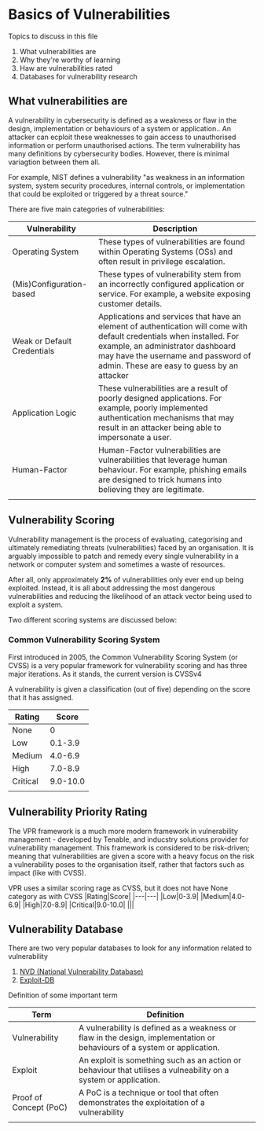# Basics of Vulnerabilities

Topics to discuss in this file

1. What vulnerabilities are
2. Why they're worthy of learning
3. Haw are vulnerabilities rated
4. Databases for vulnerability research

## What vulnerabilities are

A vulnerability in cybersecurity is defined as a weakness or flaw in the design, implementation or behaviours of a system or application.. An attacker can ecploit these weaknesses to gain access to unauthorised information or perform unauthorised actions. The term vulnerability has many definitions by cybersecurity bodies. However, there is minimal variagtion between them all.

For example, NIST defines a vulnerability "as weakness in an information system, system security procedures, internal controls, or implementation that could be exploited or triggered by a threat source."

There are five main categories of vulnerabilities:

|Vulnerability|Description|
|---|---|
|Operating System|These types of vulnerabilities are found within Operating Systems (OSs) and often result in privilege escalation.|
|(Mis)Configuration-based|These types of vulnerability stem from an incorrectly configured application or service. For example, a website exposing customer details.|
|Weak or Default Credentials|Applications and services that have an element of authentication will come with default credentials when installed. For example, an administrator dashboard may have the username and password of admin. These are easy to guess by an attacker|
|Application Logic|These vulnerabilities are a result of poorly designed applications. For example, poorly implemented authentication mechanisms that may result in an attacker being able to impersonate a user.|
|Human-Factor|Human-Factor vulnerabilities are vulnerabilities that leverage human behaviour. For example, phishing emails are designed to trick humans into believing they are legitimate.|
|||

## Vulnerability Scoring

Vulnerability management is the process of evaluating, categorising and ultimately remediating threats (vulnerabilities) faced by an organisation. It is arguably impossible to patch and remedy every single vulnerability in a network or computer system and sometimes a waste of resources.

After all, only approximately **2%** of vulnerabilities only ever end up being exploited. Instead, it is all about addressing the most dangerous vulnerabilities and reducing the likelihood of an attack vector being used to exploit a system.


Two different scoring systems are discussed below:

### Common Vulnerability Scoring System

First introduced in 2005, the Common Vulnerability Scoring System (or CVSS) is a very popular framework for vulnerability scoring and has three major iterations. As it stands, the current version is CVSSv4 

A vulnerability is given a classification (out of five) depending on the score that it has assigned. 

|Rating|Score|
|---|---|
|None|0|
|Low|0.1-3.9|
|Medium|4.0-6.9|
|High|7.0-8.9|
|Critical|9.0-10.0|
|||

## Vulnerability Priority Rating

The VPR framework is a much more modern framework in vulnerability management - developed by Tenable, and inducstry solutions provider for vulnerability management. This framework is considered to be risk-driven; meaning that vulnerabilities are given a score with a heavy focus on the risk a vulnerability poses to the organisation itself, rather that factors such as impact (like with CVSS).


VPR uses a similar scoring rage as CVSS, but it does not have None category as with CVSS
|Rating|Score|
|---|---|
|Low|0-3.9|
|Medium|4.0-6.9|
|High|7.0-8.9|
|Critical|9.0-10.0|
|||

## Vulnerability Database

There are two very popular databases to look for any information related to vulnerability

1. [NVD (National Vulnerability Database)](https://nvd.nist.gov/vuln)
2. [Exploit-DB](https://www.exploit-db.com)

Definition of some important term

|Term|Definition|
|---|---|
|Vulnerability|A vulnerability is defined as a weakness or flaw in the design, implementation or behaviours of a system or application.|
|Exploit|An exploit is something such as an action or behaviour that utilises a vulneability on a system or application.|
|Proof of Concept (PoC)|A PoC is a technique or tool that often demonstrates the exploitation of a vulnerability|
|||